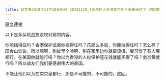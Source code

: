 ```yaml
---
title: 郭文贵2019年11月18日视频 20191118_4香港的人权法案可能今天要通过了 你能擋得住嗎共產黨
---
```


[原文連接](https://gnews.org/ThreadView/53479145)

以下是茅屎坑战友没校对前的内容。

  你能挡得住吗？香港保护法案你挡得住吗？花那么多钱，你能挡得住吗？怎么样？国会山谁说，所以嘛啊，别扯里个冷啊，别在家里边你就耍流氓，耍习惯了有人哪都行。在美国你就能行吗？你以为香港的人权保护还花钱就能买得了吗？南京黄就行吗？所以战友们我们要感谢伟大的美国。

  不能让他们以为在南京皇都行，那是不可能的，不可能的，这回。
